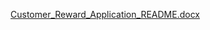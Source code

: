 [Customer_Reward_Application_README.docx](https://github.com/user-attachments/files/20592199/Customer_Reward_Application_README.docx)

